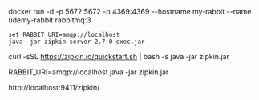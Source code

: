 docker run -d -p 5672:5672 -p 4369:4369 --hostname my-rabbit --name udemy-rabbit  rabbitmq:3

    set RABBIT_URI=amqp://localhost
    java -jar zipkin-server-2.7.0-exec.jar
    

curl -sSL https://zipkin.io/quickstart.sh | bash -s
java -jar zipkin.jar

RABBIT_URI=amqp://localhost java -jar zipkin.jar

http://localhost:9411/zipkin/